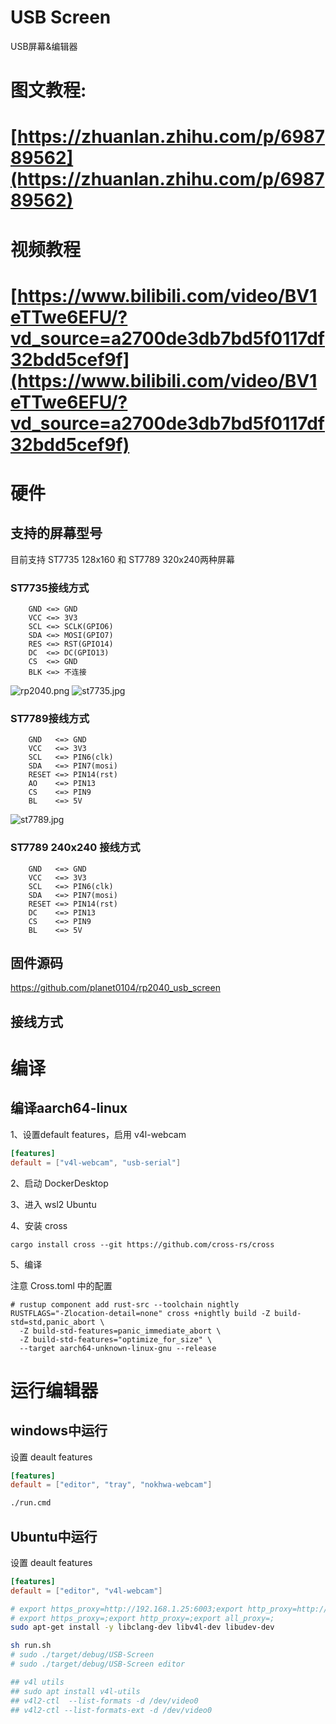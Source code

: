 # USB Screen
 USB屏幕&编辑器

# 图文教程:

# [https://zhuanlan.zhihu.com/p/698789562](https://zhuanlan.zhihu.com/p/698789562)

# 视频教程
# [https://www.bilibili.com/video/BV1eTTwe6EFU/?vd_source=a2700de3db7bd5f0117df32bdd5cef9f](https://www.bilibili.com/video/BV1eTTwe6EFU/?vd_source=a2700de3db7bd5f0117df32bdd5cef9f)

# 硬件

## 支持的屏幕型号

目前支持 ST7735 128x160 和 ST7789 320x240两种屏幕

### ST7735接线方式
```
    GND <=> GND
    VCC <=> 3V3
    SCL <=> SCLK(GPIO6)
    SDA <=> MOSI(GPIO7)
    RES <=> RST(GPIO14)
    DC  <=> DC(GPIO13)
    CS  <=> GND
    BLK <=> 不连接
```
![rp2040.png](images/rp2040.png)
![st7735.jpg](images/st7735.png)

### ST7789接线方式
```
    GND   <=> GND
    VCC   <=> 3V3
    SCL   <=> PIN6(clk)
    SDA   <=> PIN7(mosi)
    RESET <=> PIN14(rst)
    AO    <=> PIN13
    CS    <=> PIN9
    BL    <=> 5V
```
![st7789.jpg](images/st7789.png)

### ST7789 240x240 接线方式
```
    GND   <=> GND
    VCC   <=> 3V3
    SCL   <=> PIN6(clk)
    SDA   <=> PIN7(mosi)
    RESET <=> PIN14(rst)
    DC    <=> PIN13
    CS    <=> PIN9
    BL    <=> 5V
```

## 固件源码
https://github.com/planet0104/rp2040_usb_screen

## 接线方式


# 编译

## 编译aarch64-linux

1、设置default features，启用 v4l-webcam

```toml
[features]
default = ["v4l-webcam", "usb-serial"]
```

2、启动 DockerDesktop

3、进入 wsl2 Ubuntu

4、安装 cross

```shell
cargo install cross --git https://github.com/cross-rs/cross
```

5、编译

注意 Cross.toml 中的配置

```shell
# rustup component add rust-src --toolchain nightly
RUSTFLAGS="-Zlocation-detail=none" cross +nightly build -Z build-std=std,panic_abort \
  -Z build-std-features=panic_immediate_abort \
  -Z build-std-features="optimize_for_size" \
  --target aarch64-unknown-linux-gnu --release
```

# 运行编辑器

## windows中运行

设置 deault features

```toml
[features]
default = ["editor", "tray", "nokhwa-webcam"]
```

```cmd
./run.cmd
```

## Ubuntu中运行

设置 deault features

```toml
[features]
default = ["editor", "v4l-webcam"]
```

```bash
# export https_proxy=http://192.168.1.25:6003;export http_proxy=http://192.168.1.25:6003;export all_proxy=socks5://192.168.1.25:6003
# export https_proxy=;export http_proxy=;export all_proxy=;
sudo apt-get install -y libclang-dev libv4l-dev libudev-dev

sh run.sh
# sudo ./target/debug/USB-Screen
# sudo ./target/debug/USB-Screen editor

## v4l utils
## sudo apt install v4l-utils
## v4l2-ctl  --list-formats -d /dev/video0
## v4l2-ctl --list-formats-ext -d /dev/video0
```